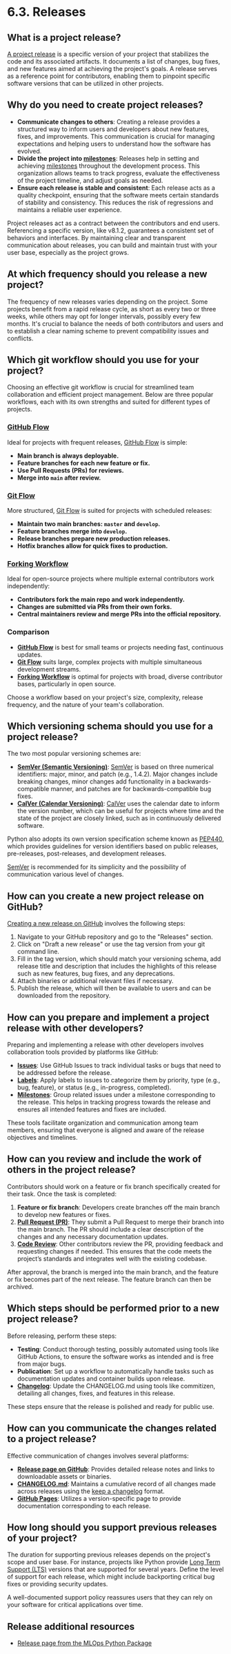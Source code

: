 # 6.3. Releases

## What is a project release?

[A project release](https://docs.github.com/en/repositories/releasing-projects-on-github/about-releases) is a specific version of your project that stabilizes the code and its associated artifacts. It documents a list of changes, bug fixes, and new features aimed at achieving the project's goals. A release serves as a reference point for contributors, enabling them to pinpoint specific software versions that can be utilized in other projects.

## Why do you need to create project releases?

- **Communicate changes to others**: Creating a release provides a structured way to inform users and developers about new features, fixes, and improvements. This communication is crucial for managing expectations and helping users to understand how the software has evolved.
- **Divide the project into [milestones](https://docs.github.com/en/issues/using-labels-and-milestones-to-track-work/about-milestones)**: Releases help in setting and achieving [milestones](https://docs.github.com/en/issues/using-labels-and-milestones-to-track-work/about-milestones) throughout the development process. This organization allows teams to track progress, evaluate the effectiveness of the project timeline, and adjust goals as needed.
- **Ensure each release is stable and consistent**: Each release acts as a quality checkpoint, ensuring that the software meets certain standards of stability and consistency. This reduces the risk of regressions and maintains a reliable user experience.

Project releases act as a contract between the contributors and end users. Referencing a specific version, like v8.1.2, guarantees a consistent set of behaviors and interfaces. By maintaining clear and transparent communication about releases, you can build and maintain trust with your user base, especially as the project grows.

## At which frequency should you release a new project?

The frequency of new releases varies depending on the project. Some projects benefit from a rapid release cycle, as short as every two or three weeks, while others may opt for longer intervals, possibly every few months. It's crucial to balance the needs of both contributors and users and to establish a clear naming scheme to prevent compatibility issues and conflicts.

## Which git workflow should you use for your project?

Choosing an effective git workflow is crucial for streamlined team collaboration and efficient project management. Below are three popular workflows, each with its own strengths and suited for different types of projects.

### [GitHub Flow](https://docs.github.com/en/get-started/using-github/github-flow)

Ideal for projects with frequent releases, [GitHub Flow](https://docs.github.com/en/get-started/using-github/github-flow) is simple:

- **Main branch is always deployable.**
- **Feature branches for each new feature or fix.**
- **Use Pull Requests (PRs) for reviews.**
- **Merge into `main` after review.**

### [Git Flow](https://www.atlassian.com/git/tutorials/comparing-workflows/gitflow-workflow)

More structured, [Git Flow](https://www.atlassian.com/git/tutorials/comparing-workflows/gitflow-workflow) is suited for projects with scheduled releases:

- **Maintain two main branches: `master` and `develop`.**
- **Feature branches merge into `develop`.**
- **Release branches prepare new production releases.**
- **Hotfix branches allow for quick fixes to production.**

### [Forking Workflow](https://www.atlassian.com/git/tutorials/comparing-workflows/forking-workflow)

Ideal for open-source projects where multiple external contributors work independently:

- **Contributors fork the main repo and work independently.**
- **Changes are submitted via PRs from their own forks.**
- **Central maintainers review and merge PRs into the official repository.**

### Comparison

- **[GitHub Flow](https://docs.github.com/en/get-started/using-github/github-flow)** is best for small teams or projects needing fast, continuous updates.
- **[Git Flow](https://www.atlassian.com/git/tutorials/comparing-workflows/gitflow-workflow)** suits large, complex projects with multiple simultaneous development streams.
- **[Forking Workflow](https://www.atlassian.com/git/tutorials/comparing-workflows/forking-workflow)** is optimal for projects with broad, diverse contributor bases, particularly in open source.

Choose a workflow based on your project's size, complexity, release frequency, and the nature of your team's collaboration.

## Which versioning schema should you use for a project release?

The two most popular versioning schemes are:

- **[SemVer (Semantic Versioning)](https://semver.org/)**: [SemVer](https://semver.org/) is based on three numerical identifiers: major, minor, and patch (e.g., 1.4.2). Major changes include breaking changes, minor changes add functionality in a backwards-compatible manner, and patches are for backwards-compatible bug fixes.
- **[CalVer (Calendar Versioning)](https://calver.org/)**: [CalVer](https://calver.org/) uses the calendar date to inform the version number, which can be useful for projects where time and the state of the project are closely linked, such as in continuously delivered software.

Python also adopts its own version specification scheme known as [PEP440](https://peps.python.org/pep-0440/), which provides guidelines for version identifiers based on public releases, pre-releases, post-releases, and development releases.

[SemVer](https://semver.org/) is recommended for its simplicity and the possibility of communication various level of changes.

## How can you create a new project release on GitHub?

[Creating a new release on GitHub](https://docs.github.com/en/repositories/releasing-projects-on-github/managing-releases-in-a-repository) involves the following steps:

1. Navigate to your GitHub repository and go to the "Releases" section.
2. Click on "Draft a new release" or use the tag version from your git command line.
3. Fill in the tag version, which should match your versioning schema, add release title and description that includes the highlights of this release such as new features, bug fixes, and any deprecations.
4. Attach binaries or additional relevant files if necessary.
5. Publish the release, which will then be available to users and can be downloaded from the repository.

## How can you prepare and implement a project release with other developers?

Preparing and implementing a release with other developers involves collaboration tools provided by platforms like GitHub:

- **[Issues](https://docs.github.com/en/issues/tracking-your-work-with-issues/about-issues)**: Use GitHub Issues to track individual tasks or bugs that need to be addressed before the release.
- **[Labels](https://docs.github.com/en/issues/using-labels-and-milestones-to-track-work/managing-labels)**: Apply labels to issues to categorize them by priority, type (e.g., bug, feature), or status (e.g., in-progress, completed).
- **[Milestones](https://docs.github.com/en/issues/using-labels-and-milestones-to-track-work/about-milestones)**: Group related issues under a milestone corresponding to the release. This helps in tracking progress towards the release and ensures all intended features and fixes are included.

These tools facilitate organization and communication among team members, ensuring that everyone is aligned and aware of the release objectives and timelines.

## How can you review and include the work of others in the project release?

Contributors should work on a feature or fix branch specifically created for their task. Once the task is completed:

1. **Feature or fix branch**: Developers create branches off the main branch to develop new features or fixes.
2. **[Pull Request (PR)](https://docs.github.com/en/pull-requests/collaborating-with-pull-requests/proposing-changes-to-your-work-with-pull-requests/about-pull-requests)**: They submit a Pull Request to merge their branch into the main branch. The PR should include a clear description of the changes and any necessary documentation updates.
3. **[Code Review](https://docs.github.com/en/pull-requests/collaborating-with-pull-requests/reviewing-changes-in-pull-requests/about-pull-request-reviews)**: Other contributors review the PR, providing feedback and requesting changes if needed. This ensures that the code meets the project’s standards and integrates well with the existing codebase.

After approval, the branch is merged into the main branch, and the feature or fix becomes part of the next release. The feature branch can then be archived.

## Which steps should be performed prior to a new project release?

Before releasing, perform these steps:

- **Testing**: Conduct thorough testing, possibly automated using tools like GitHub Actions, to ensure the software works as intended and is free from major bugs.
- **Publication**: Set up a workflow to automatically handle tasks such as documentation updates and container builds upon release.
- **[Changelog](https://en.wikipedia.org/wiki/Changelog)**: Update the CHANGELOG.md using tools like commitizen, detailing all changes, fixes, and features in this release.

These steps ensure that the release is polished and ready for public use.

## How can you communicate the changes related to a project release?

Effective communication of changes involves several platforms:

- **[Release page on GitHub](https://docs.github.com/en/repositories/releasing-projects-on-github/managing-releases-in-a-repository)**: Provides detailed release notes and links to downloadable assets or binaries.
- **[CHANGELOG.md](https://en.wikipedia.org/wiki/Changelog)**: Maintains a cumulative record of all changes made across releases using the [keep a changelog](https://keepachangelog.com/) format.
- **[GitHub Pages](https://pages.github.com/)**: Utilizes a version-specific page to provide documentation corresponding to each release.

## How long should you support previous releases of your project?

The duration for supporting previous releases depends on the project's scope and user base. For instance, projects like Python provide [Long Term Support (LTS)](https://en.wikipedia.org/wiki/Long-term_support) versions that are supported for several years. Define the level of support for each release, which might include backporting critical bug fixes or providing security updates.

A well-documented support policy reassures users that they can rely on your software for critical applications over time.

## Release additional resources

- [Release page from the MLOps Python Package](https://github.com/fmind/mlops-python-package/releases)